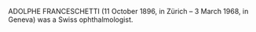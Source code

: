 ADOLPHE FRANCESCHETTI (11 October 1896, in Zürich – 3 March 1968, in Geneva) was a Swiss ophthalmologist.
